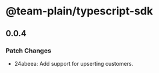 # @team-plain/typescript-sdk

## 0.0.4

### Patch Changes

- 24abeea: Add support for upserting customers.

